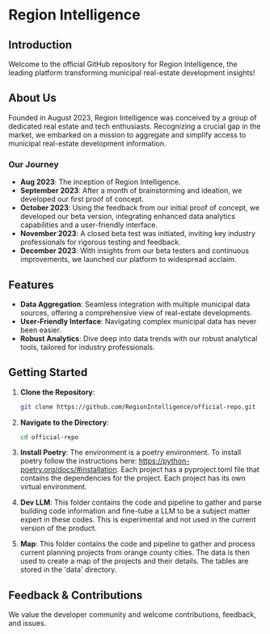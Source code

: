 # Region Intelligence 

## Introduction

Welcome to the official GitHub repository for Region Intelligence, the leading platform transforming municipal real-estate development insights!

## About Us

Founded in August 2023, Region Intelligence was conceived by a group of dedicated real estate and tech enthusiasts. Recognizing a crucial gap in the market, we embarked on a mission to aggregate and simplify access to municipal real-estate development information.

### Our Journey

- **Aug 2023**: The inception of Region Intelligence. 
- **September 2023**: After a month of brainstorming and ideation, we developed our first proof of concept.
- **October 2023**: Using the feedback from our initial proof of concept, we developed our beta version, integrating enhanced data analytics capabilities and a user-friendly interface.
- **November 2023**: A closed beta test was initiated, inviting key industry professionals for rigorous testing and feedback.
- **December 2023**: With insights from our beta testers and continuous improvements, we launched our platform to widespread acclaim.

## Features

- **Data Aggregation**: Seamless integration with multiple municipal data sources, offering a comprehensive view of real-estate developments.
- **User-Friendly Interface**: Navigating complex municipal data has never been easier.
- **Robust Analytics**: Dive deep into data trends with our robust analytical tools, tailored for industry professionals.

## Getting Started

1. **Clone the Repository**: 
    ```bash
    git clone https://github.com/RegionIntelligence/official-repo.git
    ```

2. **Navigate to the Directory**: 
    ```bash
    cd official-repo
    ```

3. **Install Poetry**: The environment is a poetry environment. To install poetry follow the instructions here: https://python-poetry.org/docs/#installation. Each project has a pyproject.toml file that contains the dependencies for the project. Each project has its own virtual environment. 

4. **Dev LLM**: This folder contains the code and pipeline to gather and parse building code information and fine-tube a LLM to be a subject matter expert in these codes. This is experimental and not used in the current version of the product. 

5. **Map**: This folder contains the code and pipeline to gather and process current planning projects from orange county cities. The data is then used to create a map of the projects and their details. The tables are stored in the 'data' directory. 

## Feedback & Contributions

We value the developer community and welcome contributions, feedback, and issues. 

